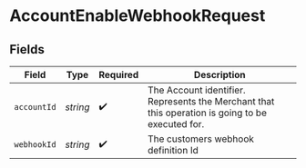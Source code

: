 # AccountEnableWebhookRequest


## Fields

| Field                                                                                            | Type                                                                                             | Required                                                                                         | Description                                                                                      |
| ------------------------------------------------------------------------------------------------ | ------------------------------------------------------------------------------------------------ | ------------------------------------------------------------------------------------------------ | ------------------------------------------------------------------------------------------------ |
| `accountId`                                                                                      | *string*                                                                                         | :heavy_check_mark:                                                                               | The Account identifier. Represents the Merchant that this operation is going to be executed for. |
| `webhookId`                                                                                      | *string*                                                                                         | :heavy_check_mark:                                                                               | The customers webhook definition Id                                                              |